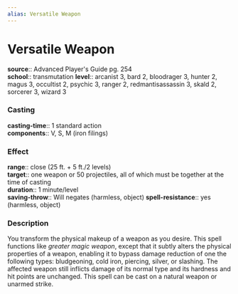 ```yaml
---
alias: Versatile Weapon
---
```


# Versatile Weapon 

**source**:: Advanced Player's Guide pg. 254  
**school**:: transmutation
**level**:: arcanist 3, bard 2, bloodrager 3, hunter 2, magus 3, occultist 2, psychic 3, ranger 2, redmantisassassin 3, skald 2, sorcerer 3, wizard 3

### Casting 

**casting-time**:: 1 standard action  
**components**:: V, S, M (iron filings)

### Effect 

**range**:: close (25 ft. + 5 ft./2 levels)  
**target**:: one weapon or 50 projectiles, all of which must be together at the time of casting  
**duration**:: 1 minute/level  
**saving-throw**:: Will negates (harmless, object)
**spell-resistance**:: yes (harmless, object)

### Description 

You transform the physical makeup of a weapon as you desire. This spell functions like *greater magic weapon*, except that it subtly alters the physical properties of a weapon, enabling it to bypass damage reduction of one the following types: bludgeoning, cold iron, piercing, silver, or slashing. The affected weapon still inflicts damage of its normal type and its hardness and hit points are unchanged. This spell can be cast on a natural weapon or unarmed strike.
